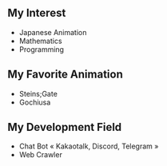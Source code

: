 ## My Interest

- Japanese Animation
- Mathematics
- Programming

## My Favorite Animation

- Steins;Gate
- Gochiusa

## My Development Field

- Chat Bot « Kakaotalk, Discord, Telegram »
- Web Crawler
